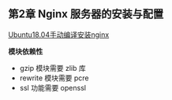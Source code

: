 ## 第2章 Nginx 服务器的安装与配置


[Ubuntu18.04手动编译安装nginx](https://blog.csdn.net/A156348933/article/details/85335089)

**模块依赖性**

* gzip 模块需要 zlib 库
* rewrite 模块需要 pcre
* ssl 功能需要 openssl

